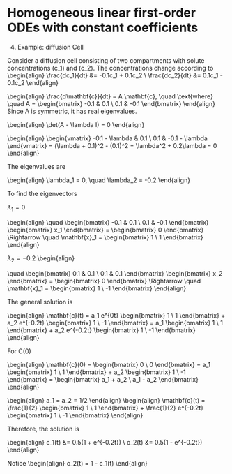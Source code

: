 # Homogeneous linear first-order ODEs with constant coefficients

4. Example: diffusion Cell

Consider a diffusion cell consisting of two compartments with solute concentrations (c_1) and (c_2).
The concentrations change according to
\begin{align}
\frac{dc_1}{dt} &= -0.1c_1 + 0.1c_2 \\
\frac{dc_2}{dt} &= 0.1c_1 - 0.1c_2
\end{align}

\begin{align}
\frac{d\mathbf{c}}{dt} = A \mathbf{c}, \quad \text{where} \quad A = \begin{bmatrix} -0.1 & 0.1 \\ 0.1 & -0.1 \end{bmatrix}
\end{align}
Since A is symmetric, it has real eigenvalues.

\begin{align}
\det(A - \lambda I) = 0
\end{align}

\begin{align}
\begin{vmatrix} -0.1 - \lambda & 0.1 \\ 0.1 & -0.1 - \lambda \end{vmatrix} = (\lambda + 0.1)^2 - (0.1)^2 = \lambda^2 + 0.2\lambda = 0
\end{align}

The eigenvalues are

\begin{align}
\lambda_1 = 0, \quad \lambda_2 = -0.2
\end{align}

To find the eigenvectors 

$\lambda_1 = 0$

\begin{align}
\quad \begin{bmatrix} -0.1 & 0.1 \\ 0.1 & -0.1 \end{bmatrix} \begin{bmatrix} x_1  \end{bmatrix} = \begin{bmatrix} 0 \end{bmatrix} \Rightarrow \quad \mathbf{x}_1 = \begin{bmatrix} 1 \\ 1 \end{bmatrix}
\end{align}

$\lambda_2 = -0.2$
\begin{align}

\quad \begin{bmatrix} 0.1 & 0.1 \\ 0.1 & 0.1 \end{bmatrix} \begin{bmatrix} x_2  \end{bmatrix} = \begin{bmatrix} 0 \end{bmatrix} \Rightarrow \quad \mathbf{x}_1 = \begin{bmatrix} 1 \\ -1 \end{bmatrix}
\end{align}

The general solution is

\begin{align}
\mathbf{c}(t) = a_1 e^{0t} \begin{bmatrix} 1 \\ 1 \end{bmatrix} + a_2 e^{-0.2t} \begin{bmatrix} 1 \\ -1 \end{bmatrix}
= a_1 \begin{bmatrix} 1 \\ 1 \end{bmatrix} + a_2 e^{-0.2t} \begin{bmatrix} 1 \\ -1 \end{bmatrix}
\end{align}

For C(0)

\begin{align}
\mathbf{c}(0) = \begin{bmatrix} 0 \\ 0 \end{bmatrix}
= a_1 \begin{bmatrix} 1 \\ 1 \end{bmatrix} + a_2 \begin{bmatrix} 1 \\ -1 \end{bmatrix}
= \begin{bmatrix} a_1 + a_2 \\ a_1 - a_2 \end{bmatrix}
\end{align}

\begin{align}
a_1 = a_2 = 1/2
\end{align}
\begin{align}
\mathbf{c}(t) = \frac{1}{2} \begin{bmatrix} 1 \\ 1 \end{bmatrix} + \frac{1}{2} e^{-0.2t} \begin{bmatrix} 1 \\ -1 \end{bmatrix}
\end{align}

Therefore, the solution is 

\begin{align}
c_1(t) &= 0.5(1 + e^{-0.2t}) \\ 
c_2(t) &= 0.5(1 - e^{-0.2t})
\end{align}

Notice 
\begin{align}
c_2(t) = 1 - c_1(t)
\end{align}